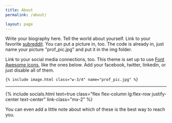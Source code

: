 ```yaml
---
title: About
permalink: /about/

layout: page
---
```


<div class="flex flex-column lg:flex-row align-items-center">
	<div class="lg:text-justify lg:mr-12">
		<p>
			Write your biography here. Tell the world about yourself. Link to your favorite <a href="http://reddit.com" target="blank">subreddit</a>. You can put a picture in, too. The code is already in, just name your picture "prof_pic.jpg" and put it in the img folder. 
		<p>
		</p>
			Link to your social media connections, too. This theme is set up to use <a href="http://fortawesome.github.io/Font-Awesome/" target="blank">Font Awesome icons</a>, like the ones below. Add your facebook, twitter, linkedin, or just disable all of them. 
		</p>
	</div>

	{% include image.html class="w-3/4" name="prof_pic.jpg" %}
</div>

<hr/>

{% include socials.html text=true class="flex flex-column lg:flex-row justify-center text-center" link-class="mx-2" %}

<div class="mt-6 lg:mt-2"></div>

<p class="caption text-center">
	You can even add a little note about which of these is the best way to reach you.
</p>